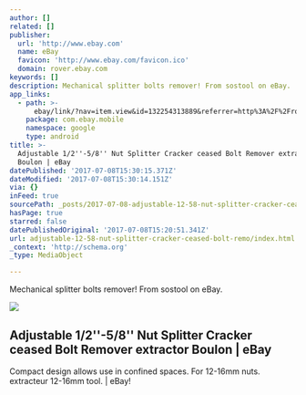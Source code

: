 ```yaml
---
author: []
related: []
publisher:
  url: 'http://www.ebay.com'
  name: eBay
  favicon: 'http://www.ebay.com/favicon.ico'
  domain: rover.ebay.com
keywords: []
description: Mechanical splitter bolts remover! From sostool on eBay.
app_links:
  - path: >-
      ebay/link/?nav=item.view&id=132254313889&referrer=http%3A%2F%2Frover.ebay.com%2Froverns%2F1%2F711-13271-9788-0%3Fmpcl%3Dhttp%253A%252F%252Fwww.ebay.com%252Fitm%252FAdjustable-1-2-5-8-Nut-Splitter-Cracker-ceased-Bolt-Remover-extractor-Boulon-%252F132254313889
    package: com.ebay.mobile
    namespace: google
    type: android
title: >-
  Adjustable 1/2''-5/8'' Nut Splitter Cracker ceased Bolt Remover extractor
  Boulon | eBay
datePublished: '2017-07-08T15:30:15.371Z'
dateModified: '2017-07-08T15:30:14.151Z'
via: {}
inFeed: true
sourcePath: _posts/2017-07-08-adjustable-12-58-nut-splitter-cracker-ceased-bolt-remo.md
hasPage: true
starred: false
datePublishedOriginal: '2017-07-08T15:20:51.341Z'
url: adjustable-12-58-nut-splitter-cracker-ceased-bolt-remo/index.html
_context: 'http://schema.org'
_type: MediaObject

---
```

Mechanical splitter bolts remover! From sostool on eBay.

<article style=""><img src="https://s3-us-west-2.amazonaws.com/the-grid-img/p/260d578c2b986cf6ad4ab56fba248d802785426b.jpg" /><h1>Adjustable 1/2''-5/8'' Nut Splitter Cracker ceased Bolt Remover extractor Boulon | eBay</h1><p>Compact design allows use in confined spaces. For 12-16mm nuts. extracteur 12-16mm tool. | eBay!</p></article>